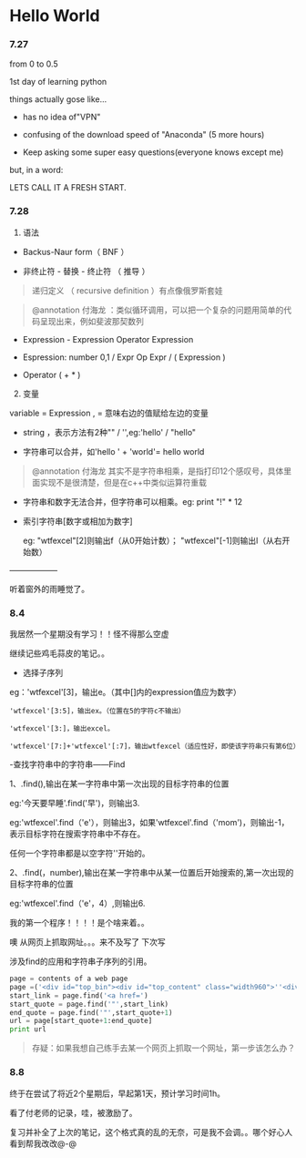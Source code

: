 # Hello World

### 7.27

from 0 to 0.5

1st day of learning python

things actually gose like...

- has no idea of"VPN"

- confusing of the download speed of "Anaconda" (5 more hours)

- Keep asking some super easy questions(everyone knows except me)

but, in a word:

LETS CALL IT A FRESH START.

### 7.28

1. 语法

- Backus-Naur form（ BNF ）

- 非终止符 - 替换 - 终止符 （ 推导 ）

>递归定义 （ recursive definition ）有点像俄罗斯套娃

>@annotation 付海龙 ：类似循环调用，可以把一个复杂的问题用简单的代码呈现出来，例如斐波那契数列

 - Expression - Expression Operator Expression

 - Espression: number 0,1 / Expr Op Expr / ( Expression )

 - Operator ( + * )


2. 变量

variable = Expression , = 意味右边的值赋给左边的变量

- string ，表示方法有2种"" / '',eg:'hello' / "hello"

- 字符串可以合并，如'hello ' + 'world'= hello world
> @annotation 付海龙  其实不是字符串相乘，是指打印12个感叹号，具体里面实现不是很清楚，但是在c++中类似运算符重载
- 字符串和数字无法合并，但字符串可以相乘。eg: print "!" * 12

- 索引字符串[数字或相加为数字]

  eg: "wtfexcel"[2]则输出f（从0开始计数）； "wtfexcel"[-1]则输出l（从右开始数）

——————

听着窗外的雨睡觉了。

### 8.4

我居然一个星期没有学习！！怪不得那么空虚

继续记些鸡毛蒜皮的笔记。。

- 选择子序列

eg：'wtfexcel'[3]，输出e。（其中[]内的expression值应为数字）
    
    'wtfexcel'[3:5]，输出ex。（位置在5的字符c不输出）
    
    'wtfexcel'[3:]，输出excel。
    
    'wtfexcel'[7:]+'wtfexcel'[:7]，输出wtfexcel（适应性好，即使该字符串只有第6位）


-查找字符串中的字符串——Find

1、<string>.find(<string2>),输出在某一字符串中第一次出现的目标字符串的位置


   eg:'今天要早睡'.find('早')，则输出3.


   eg:'wtfexcel'.find（'e'），则输出3，如果'wtfexcel'.find（'mom')，则输出-1，表示目标字符在搜索字符串中不存在。

   任何一个字符串都是以空字符''开始的。


2、<string>.find(<string2>，number),输出在某一字符串中从某一位置后开始搜索的,第一次出现的目标字符串的位置


   eg:'wtfexcel'.find（'e'，4）,则输出6.


我的第一个程序！！！！是个啥来着。。

噢 从网页上抓取网址。。。来不及写了 下次写

涉及find的应用和字符串子序列的引用。  

```python
page = contents of a web page
page =('<div id="top_bin"><div id="top_content" class="width960">''<div class="udacity\ float-left"><a href="http://udacity.com">')
start_link = page.find('<a href=')
start_quote = page.find('"',start_link)
end_quote = page.find('"',start_quote+1)
url = page[start_quote+1:end_quote]
print url
```

>存疑：如果我想自己练手去某一个网页上抓取一个网址，第一步该怎么办？


### 8.8

终于在尝试了将近2个星期后，早起第1天，预计学习时间1h。

看了付老师的记录，哇，被激励了。

复习并补全了上次的笔记，这个格式真的乱的无奈，可是我不会调。。哪个好心人看到帮我改改@-@



